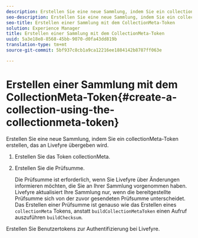 ```yaml
---
description: Erstellen Sie eine neue Sammlung, indem Sie ein collectionMeta-Token erstellen, das an Livefyre übergeben wird.
seo-description: Erstellen Sie eine neue Sammlung, indem Sie ein collectionMeta-Token erstellen, das an Livefyre übergeben wird.
seo-title: Erstellen einer Sammlung mit dem CollectionMeta-Token
solution: Experience Manager
title: Erstellen einer Sammlung mit dem CollectionMeta-Token
uuid: 5a3e18e8-8568-45bb-9070-d0fa43dd819b
translation-type: tm+mt
source-git-commit: 5bf937c8cb1a9ca12216ee1884142b8787ff063e

---
```



# Erstellen einer Sammlung mit dem CollectionMeta-Token{#create-a-collection-using-the-collectionmeta-token}

Erstellen Sie eine neue Sammlung, indem Sie ein collectionMeta-Token erstellen, das an Livefyre übergeben wird.

1. Erstellen Sie das Token collectionMeta.
1. Erstellen Sie die Prüfsumme.

   Die Prüfsumme ist erforderlich, wenn Sie Livefyre über Änderungen informieren möchten, die Sie an Ihrer Sammlung vorgenommen haben. Livefyre aktualisiert Ihre Sammlung nur, wenn die bereitgestellte Prüfsumme sich von der zuvor gesendeten Prüfsumme unterscheidet. Das Erstellen einer Prüfsumme ist genauso wie das Erstellen eines `collectionMeta` Tokens, anstatt `buildCollectionMetaToken` einen Aufruf auszuführen `buildChecksum`.

Erstellen Sie Benutzertokens zur Authentifizierung bei Livefyre.